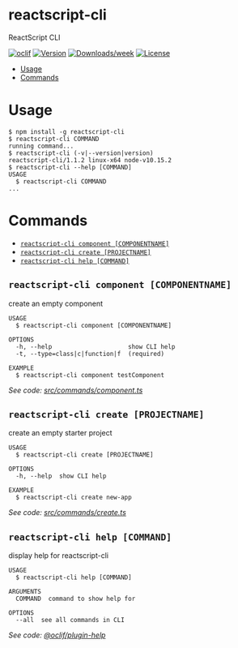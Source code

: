 reactscript-cli
===========

ReactScript CLI

[![oclif](https://img.shields.io/badge/cli-oclif-brightgreen.svg)](https://oclif.io)
[![Version](https://img.shields.io/npm/v/reactscript-cli.svg)](https://npmjs.org/package/reactscript-cli)
[![Downloads/week](https://img.shields.io/npm/dw/reactscript-cli.svg)](https://npmjs.org/package/reactscript-cli)
[![License](https://img.shields.io/npm/l/reactscript-cli.svg)](https://github.com/paranoiasystem/reactscript-cli/blob/master/package.json)

<!-- toc -->
* [Usage](#usage)
* [Commands](#commands)
<!-- tocstop -->
# Usage
<!-- usage -->
```sh-session
$ npm install -g reactscript-cli
$ reactscript-cli COMMAND
running command...
$ reactscript-cli (-v|--version|version)
reactscript-cli/1.1.2 linux-x64 node-v10.15.2
$ reactscript-cli --help [COMMAND]
USAGE
  $ reactscript-cli COMMAND
...
```
<!-- usagestop -->
# Commands
<!-- commands -->
* [`reactscript-cli component [COMPONENTNAME]`](#reactscript-cli-component-componentname)
* [`reactscript-cli create [PROJECTNAME]`](#reactscript-cli-create-projectname)
* [`reactscript-cli help [COMMAND]`](#reactscript-cli-help-command)

## `reactscript-cli component [COMPONENTNAME]`

create an empty component

```
USAGE
  $ reactscript-cli component [COMPONENTNAME]

OPTIONS
  -h, --help                     show CLI help
  -t, --type=class|c|function|f  (required)

EXAMPLE
  $ reactscript-cli component testComponent
```

_See code: [src/commands/component.ts](https://github.com/paranoiasystem/reactscript-cli/blob/v1.1.2/src/commands/component.ts)_

## `reactscript-cli create [PROJECTNAME]`

create an empty starter project

```
USAGE
  $ reactscript-cli create [PROJECTNAME]

OPTIONS
  -h, --help  show CLI help

EXAMPLE
  $ reactscript-cli create new-app
```

_See code: [src/commands/create.ts](https://github.com/paranoiasystem/reactscript-cli/blob/v1.1.2/src/commands/create.ts)_

## `reactscript-cli help [COMMAND]`

display help for reactscript-cli

```
USAGE
  $ reactscript-cli help [COMMAND]

ARGUMENTS
  COMMAND  command to show help for

OPTIONS
  --all  see all commands in CLI
```

_See code: [@oclif/plugin-help](https://github.com/oclif/plugin-help/blob/v2.2.1/src/commands/help.ts)_
<!-- commandsstop -->
